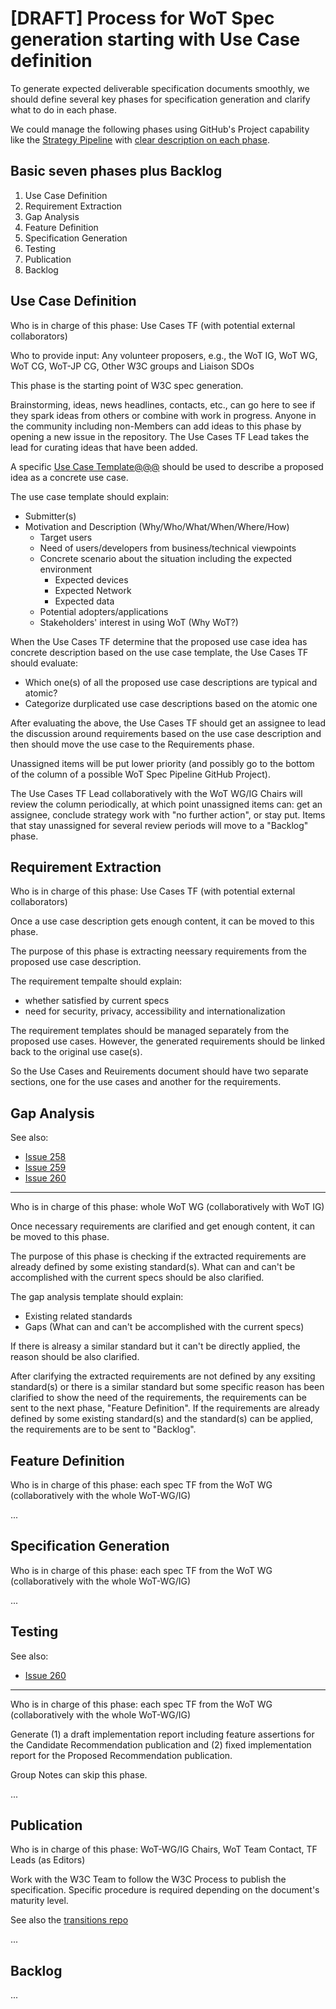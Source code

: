 # [DRAFT] Process for WoT Spec generation starting with Use Case definition

To generate expected deliverable specification documents smoothly, we should define several key phases for specification generation and clarify what to do in each phase.

We could manage the following phases using GitHub's Project capability like the [Strategy Pipeline](https://github.com/w3c/strategy/projects/2) with [clear description on each phase](https://github.com/w3c/strategy/blob/main/README.md).

## Basic seven phases plus Backlog
1. Use Case Definition
2. Requirement Extraction
3. Gap Analysis
4. Feature Definition
5. Specification Generation
6. Testing
7. Publication
8. Backlog


## Use Case Definition

Who is in charge of this phase: Use Cases TF (with potential external collaborators)

Who to provide input: Any volunteer proposers, e.g., the WoT IG, WoT WG, WoT CG, WoT-JP CG, Other W3C groups and Liaison SDOs

This phase is the starting point of W3C spec generation.

Brainstorming, ideas, news headlines, contacts, etc., can go here to see if they spark ideas from others or combine with work in progress. Anyone in the community including non-Members can add ideas to this phase by opening a new issue in the repository. The Use Cases TF Lead takes the lead for curating ideas that have been added.

A specific [Use Case Template@@@](@@@) should be used to describe a proposed idea as a concrete use case.

The use case template should explain:
* Submitter(s)
* Motivation and Description (Why/Who/What/When/Where/How)
    * Target users
    * Need of users/developers from business/technical viewpoints
    * Concrete scenario about the situation including the expected environment
        * Expected devices
        * Expected Network
        * Expected data
    * Potential adopters/applications
    * Stakeholders' interest in using WoT (Why WoT?)



When the Use Cases TF determine that the proposed use case idea has concrete description based on the use case template, the Use Cases TF should evaluate:
* Which one(s) of all the proposed use case descriptions are typical and atomic?
* Categorize durplicated use case descriptions based on the atomic one

After evaluating the above, the Use Cases TF should get an assignee to lead the discussion around requirements based on the use case description and then should move the use case to the Requirements phase.

Unassigned items will be put lower priority (and possibly go to the bottom of the column of a possible WoT Spec Pipeline GitHub Project).

The Use Cases TF Lead collaboratively with the WoT WG/IG Chairs will review the column periodically, at which point unassigned items can: get an assignee, conclude strategy work with "no further action", or stay put. Items that stay unassigned for several review periods will move to a "Backlog" phase.


## Requirement Extraction

Who is in charge of this phase: Use Cases TF (with potential external collaborators)

Once a use case description gets enough content, it can be moved to this phase.

The purpose of this phase is extracting neessary requirements from the proposed use case description.

The requirement tempalte should explain:
* whether satisfied by current specs
* need for security, privacy, accessibility and internationalization

The requirement templates should be managed separately from the proposed use cases. However, the generated requirements should be linked back to the original use case(s).

So the Use Cases and Reuirements document should have two separate sections, one for the use cases and another for the requirements.

## Gap Analysis

See also:
* [Issue 258](https://github.com/w3c/wot-usecases/issues/258)
* [Issue 259](https://github.com/w3c/wot-usecases/issues/259)
* [Issue 260](https://github.com/w3c/wot-usecases/issues/260)

----
Who is in charge of this phase: whole WoT WG (collaboratively with WoT IG)

Once necessary requirements are clarified and get enough content, it can be moved to this phase.

The purpose of this phase is checking if the extracted requirements are already defined by some existing standard(s). What can and can't be accomplished with the current specs should be also clarified.

The gap analysis template should explain:
* Existing related standards
* Gaps (What can and can't be accomplished with the current specs)

If there is alreasy a similar standard but it can't be directly applied, the reason should be also clarified.

After clarifying the extracted requirements are not defined by any exsiting standard(s) or there is a similar standard but some specific reason has been clarified to show the need of the requirements, the requirements can be sent to the next phase, "Feature Definition".
If the requirements are already defined by some existing standard(s) and the standard(s) can be applied, the requirements are to be sent to "Backlog".

## Feature Definition

Who is in charge of this phase: each spec TF from the WoT WG (collaboratively with the whole WoT-WG/IG)

...

## Specification Generation

Who is in charge of this phase: each spec TF from the WoT WG (collaboratively with the whole WoT-WG/IG)

...

## Testing

See also:
* [Issue 260](https://github.com/w3c/wot-usecases/issues/260)

----
Who is in charge of this phase: each spec TF from the WoT WG (collaboratively with the whole WoT-WG/IG)

Generate (1) a draft implementation report including feature assertions for the Candidate Recommendation publication and (2) fixed implementation report for the Proposed Recommendation publication.

Group Notes can skip this phase.

...

## Publication

Who is in charge of this phase: WoT-WG/IG Chairs, WoT Team Contact, TF Leads (as Editors)

Work with the W3C Team to follow the W3C Process to publish the specification. Specific procedure is required depending on the document's maturity level.

See also the [transitions repo](https://github.com/w3c/transitions)

...

## Backlog

...

